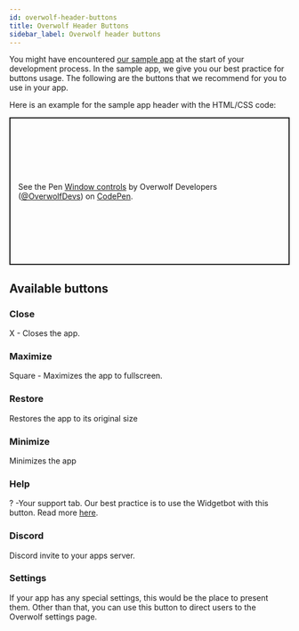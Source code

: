 ```yaml
---
id: overwolf-header-buttons 
title: Overwolf Header Buttons
sidebar_label: Overwolf header buttons
---
```

<script async src="https://static.codepen.io/assets/embed/ei.js"></script>


You might have encountered [our sample app](https://github.com/overwolf/sample-app) at the start of your development process. In the sample app, we give you our best practice for buttons usage. The following are the buttons that we recommend for you to use in your app.

Here is an example for the sample app header with the HTML/CSS code:

<p class="codepen" data-height="265" data-theme-id="0" data-default-tab="html,result" data-user="OverwolfDevs" data-slug-hash="zLBMob" style="height: 265px; box-sizing: border-box; display: flex; align-items: center; justify-content: center; border: 2px solid; margin: 1em 0; padding: 1em;" data-pen-title="Window controls">
  <span>See the Pen <a href="https://codepen.io/OverwolfDevs/pen/zLBMob">
  Window controls</a> by Overwolf Developers (<a href="https://codepen.io/OverwolfDevs">@OverwolfDevs</a>)
  on <a href="https://codepen.io">CodePen</a>.</span>
</p>

## Available buttons

### Close 

X -  Closes the app.

### Maximize

Square - Maximizes the app to fullscreen. 

### Restore

Restores the app to its original size

### Minimize 

Minimizes the app

### Help

? -Your support tab.  Our best practice is to use the Widgetbot with this button. Read more [here](../start/add-a-knowledge-base-to-app).

### Discord

Discord invite to your apps server.

### Settings 

If your app has any special settings, this would be the place to present them. Other than that, you can use this button to direct users to the Overwolf settings page.
